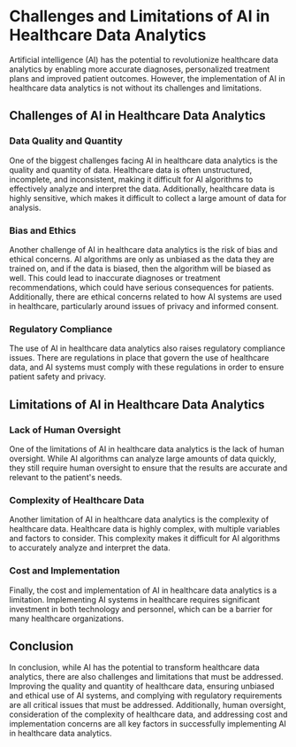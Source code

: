 Challenges and Limitations of AI in Healthcare Data Analytics
=================================================================================================================

Artificial intelligence (AI) has the potential to revolutionize healthcare data analytics by enabling more accurate diagnoses, personalized treatment plans and improved patient outcomes. However, the implementation of AI in healthcare data analytics is not without its challenges and limitations.

Challenges of AI in Healthcare Data Analytics
---------------------------------------------

### Data Quality and Quantity

One of the biggest challenges facing AI in healthcare data analytics is the quality and quantity of data. Healthcare data is often unstructured, incomplete, and inconsistent, making it difficult for AI algorithms to effectively analyze and interpret the data. Additionally, healthcare data is highly sensitive, which makes it difficult to collect a large amount of data for analysis.

### Bias and Ethics

Another challenge of AI in healthcare data analytics is the risk of bias and ethical concerns. AI algorithms are only as unbiased as the data they are trained on, and if the data is biased, then the algorithm will be biased as well. This could lead to inaccurate diagnoses or treatment recommendations, which could have serious consequences for patients. Additionally, there are ethical concerns related to how AI systems are used in healthcare, particularly around issues of privacy and informed consent.

### Regulatory Compliance

The use of AI in healthcare data analytics also raises regulatory compliance issues. There are regulations in place that govern the use of healthcare data, and AI systems must comply with these regulations in order to ensure patient safety and privacy.

Limitations of AI in Healthcare Data Analytics
----------------------------------------------

### Lack of Human Oversight

One of the limitations of AI in healthcare data analytics is the lack of human oversight. While AI algorithms can analyze large amounts of data quickly, they still require human oversight to ensure that the results are accurate and relevant to the patient's needs.

### Complexity of Healthcare Data

Another limitation of AI in healthcare data analytics is the complexity of healthcare data. Healthcare data is highly complex, with multiple variables and factors to consider. This complexity makes it difficult for AI algorithms to accurately analyze and interpret the data.

### Cost and Implementation

Finally, the cost and implementation of AI in healthcare data analytics is a limitation. Implementing AI systems in healthcare requires significant investment in both technology and personnel, which can be a barrier for many healthcare organizations.

Conclusion
----------

In conclusion, while AI has the potential to transform healthcare data analytics, there are also challenges and limitations that must be addressed. Improving the quality and quantity of healthcare data, ensuring unbiased and ethical use of AI systems, and complying with regulatory requirements are all critical issues that must be addressed. Additionally, human oversight, consideration of the complexity of healthcare data, and addressing cost and implementation concerns are all key factors in successfully implementing AI in healthcare data analytics.
